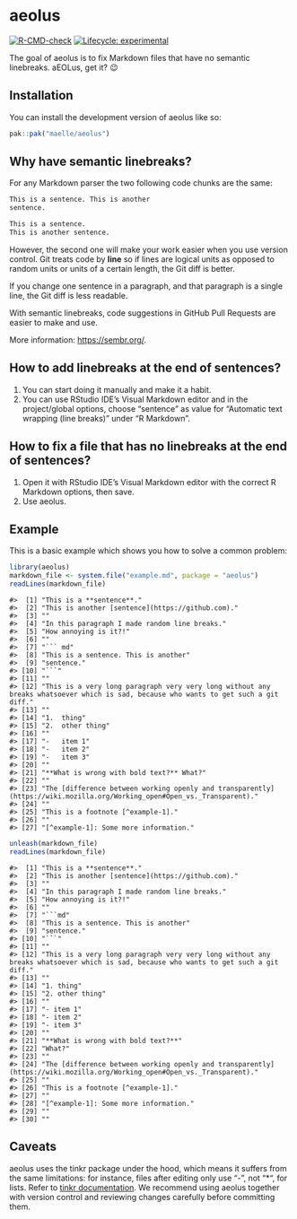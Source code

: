 
<!-- README.md is generated from README.Rmd. Please edit that file -->

# aeolus

<!-- badges: start -->

[![R-CMD-check](https://github.com/maelle/aeolus/actions/workflows/R-CMD-check.yaml/badge.svg)](https://github.com/maelle/aeolus/actions/workflows/R-CMD-check.yaml)
[![Lifecycle:
experimental](https://img.shields.io/badge/lifecycle-experimental-orange.svg)](https://lifecycle.r-lib.org/articles/stages.html#experimental)
<!-- badges: end -->

The goal of aeolus is to fix Markdown files that have no semantic
linebreaks. aEOLus, get it? :wink:

## Installation

You can install the development version of aeolus like so:

``` r
pak::pak("maelle/aeolus")
```

## Why have semantic linebreaks?

For any Markdown parser the two following code chunks are the same:

``` md
This is a sentence. This is another
sentence.
```

``` md
This is a sentence. 
This is another sentence.
```

However, the second one will make your work easier when you use version
control. Git treats code by **line** so if lines are logical units as
opposed to random units or units of a certain length, the Git diff is
better.

If you change one sentence in a paragraph, and that paragraph is a
single line, the Git diff is less readable.

With semantic linebreaks, code suggestions in GitHub Pull Requests are
easier to make and use.

More information: <https://sembr.org/>.

## How to add linebreaks at the end of sentences?

1.  You can start doing it manually and make it a habit.
2.  You can use RStudio IDE’s Visual Markdown editor and in the
    project/global options, choose “sentence” as value for “Automatic
    text wrapping (line breaks)” under “R Markdown”.

## How to fix a file that has no linebreaks at the end of sentences?

1.  Open it with RStudio IDE’s Visual Markdown editor with the correct R
    Markdown options, then save.
2.  Use aeolus.

## Example

This is a basic example which shows you how to solve a common problem:

``` r
library(aeolus)
markdown_file <- system.file("example.md", package = "aeolus")
readLines(markdown_file)
```

    #>  [1] "This is a **sentence**."                                                                                                           
    #>  [2] "This is another [sentence](https://github.com)."                                                                                   
    #>  [3] ""                                                                                                                                  
    #>  [4] "In this paragraph I made random line breaks."                                                                                      
    #>  [5] "How annoying is it?!"                                                                                                              
    #>  [6] ""                                                                                                                                  
    #>  [7] "``` md"                                                                                                                            
    #>  [8] "This is a sentence. This is another"                                                                                               
    #>  [9] "sentence."                                                                                                                         
    #> [10] "```"                                                                                                                               
    #> [11] ""                                                                                                                                  
    #> [12] "This is a very long paragraph very very long without any breaks whatsoever which is sad, because who wants to get such a git diff."
    #> [13] ""                                                                                                                                  
    #> [14] "1.  thing"                                                                                                                         
    #> [15] "2.  other thing"                                                                                                                   
    #> [16] ""                                                                                                                                  
    #> [17] "-   item 1"                                                                                                                        
    #> [18] "-   item 2"                                                                                                                        
    #> [19] "-   item 3"                                                                                                                        
    #> [20] ""                                                                                                                                  
    #> [21] "**What is wrong with bold text?** What?"                                                                                           
    #> [22] ""                                                                                                                                  
    #> [23] "The [difference between working openly and transparently](https://wiki.mozilla.org/Working_open#Open_vs._Transparent)."            
    #> [24] ""                                                                                                                                  
    #> [25] "This is a footnote [^example-1]."                                                                                                  
    #> [26] ""                                                                                                                                  
    #> [27] "[^example-1]: Some more information."

``` r
unleash(markdown_file)
readLines(markdown_file)
```

    #>  [1] "This is a **sentence**."                                                                                                           
    #>  [2] "This is another [sentence](https://github.com)."                                                                                   
    #>  [3] ""                                                                                                                                  
    #>  [4] "In this paragraph I made random line breaks."                                                                                      
    #>  [5] "How annoying is it?!"                                                                                                              
    #>  [6] ""                                                                                                                                  
    #>  [7] "```md"                                                                                                                             
    #>  [8] "This is a sentence. This is another"                                                                                               
    #>  [9] "sentence."                                                                                                                         
    #> [10] "```"                                                                                                                               
    #> [11] ""                                                                                                                                  
    #> [12] "This is a very long paragraph very very long without any breaks whatsoever which is sad, because who wants to get such a git diff."
    #> [13] ""                                                                                                                                  
    #> [14] "1. thing"                                                                                                                          
    #> [15] "2. other thing"                                                                                                                    
    #> [16] ""                                                                                                                                  
    #> [17] "- item 1"                                                                                                                          
    #> [18] "- item 2"                                                                                                                          
    #> [19] "- item 3"                                                                                                                          
    #> [20] ""                                                                                                                                  
    #> [21] "**What is wrong with bold text?**"                                                                                                 
    #> [22] "What?"                                                                                                                             
    #> [23] ""                                                                                                                                  
    #> [24] "The [difference between working openly and transparently](https://wiki.mozilla.org/Working_open#Open_vs._Transparent)."            
    #> [25] ""                                                                                                                                  
    #> [26] "This is a footnote [^example-1]."                                                                                                  
    #> [27] ""                                                                                                                                  
    #> [28] "[^example-1]: Some more information."                                                                                              
    #> [29] ""                                                                                                                                  
    #> [30] ""

## Caveats

aeolus uses the tinkr package under the hood, which means it suffers
from the same limitations: for instance, files after editing only use
“-”, not “\*“, for lists. Refer to [tinkr
documentation](https://docs.ropensci.org/tinkr/#loss-of-markdown-style).
We recommend using aeolus together with version control and reviewing
changes carefully before committing them.
